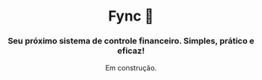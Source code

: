 <h1 align="center">
  Fync 💸
</h1>

<h3 align="center">
  Seu próximo sistema de controle financeiro. Simples, prático e eficaz!
</h3>

<p align="center">
  Em construção.
</p>